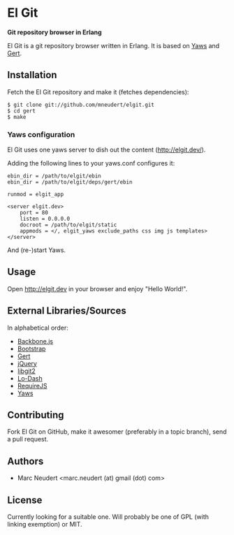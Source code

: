 # El Git
**Git repository browser in Erlang**

El Git is a git repository browser written in Erlang. It is based on
[Yaws](https://github.com/klacke/yaws) and
[Gert](https://github.com/mneudert/gert).


## Installation

Fetch the El Git repository and make it (fetches dependencies):

    $ git clone git://github.com/mneudert/elgit.git
    $ cd gert
    $ make

### Yaws configuration

El Git uses one yaws server to dish out the content (http://elgit.dev/).

Adding the following lines to your yaws.conf configures it:

    ebin_dir = /path/to/elgit/ebin
    ebin_dir = /path/to/elgit/deps/gert/ebin

    runmod = elgit_app

    <server elgit.dev>
        port = 80
        listen = 0.0.0.0
        docroot = /path/to/elgit/static
        appmods = </, elgit_yaws exclude_paths css img js templates>
    </server>

And (re-)start Yaws.


## Usage

Open http://elgit.dev in your browser and enjoy "Hello World!".


## External Libraries/Sources

In alphabetical order:

- [Backbone.js](http://backbonejs.org/)
- [Bootstrap](http://twitter.github.com/bootstrap/)
- [Gert](https://github.com/mneudert/gert/)
- [jQuery](http://jquery.com/)
- [libgit2](http://libgit2.github.com/)
- [Lo-Dash](http://lodash.com/)
- [RequireJS](http://requirejs.org/)
- [Yaws](https://github.com/klacke/yaws/)


## Contributing

Fork El Git on GitHub, make it awesomer (preferably in a topic branch),
send a pull request.


## Authors

* Marc Neudert &lt;marc.neudert (at) gmail (dot) com&gt;


## License

Currently looking for a suitable one. Will probably be one of
GPL (with linking exemption) or MIT.